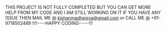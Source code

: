 THIS PROJECT IS NOT FULLY COMPLETED BUT YOU CAN GET MORE HELP FROM MY CODE AND I AM STILL WORKING ON IT IF YOU HAVE ANY ISSUE THEN MAIL ME @ kishanmadhesiya@gmail.com or CALL ME @ +91-9718502489 !!!!----HAPPY CODING-----!!!